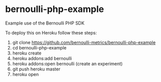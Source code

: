 bernoulli-php-example
=====================

Example use of the Bernoulli PHP SDK

To deploy this on Heroku follow these steps:
1. git clone https://github.com/bernoulli-metrics/bernoulli-php-example
2. cd bernoulli-php-example
3. heroku create
4. heroku addons:add bernoulli
5. heroku addons:open bernoulli (create an experiment)
6. git push heroku master
7. heroku open
